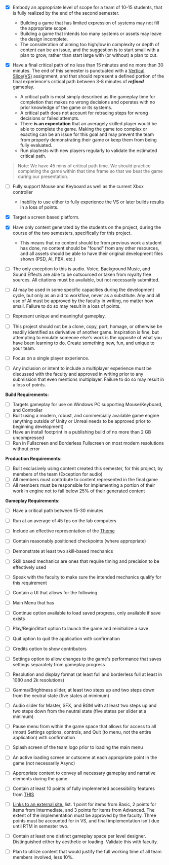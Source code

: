 - [x] Embody an appropriate level of scope for a team of 10-15 students, that is fully realized by the end of the second semester.

	- Building a game that has limited expression of systems may not fill the appropriate scope. 
	- Building a game that intends too many systems or assets may leave the design incomplete.
	- The consideration of aiming too high/low in complexity or depth of content can be an issue, and the suggestion is to start small with a plan to grow, rather than start large with (or without) a plan to cut.

- [x] Have a final critical path of no less than 15 minutes and no more than 30 minutes. The end of this semester is punctuated with a [Vertical Slice(VS)](https://webcourses.ucf.edu/courses/1460516/assignments/8526810 "Vertical Slice") assignment, and that should represent a defined portion of the final experience's critical path between 3-8 minutes of **_refined_** gameplay.
	- A critical path is most simply described as the gameplay time for completion that makes no wrong decisions and operates with no prior knowledge of the game or its systems.
	- A critical path does not account for retracing steps for wrong decisions or failed attempts.
	- There **is an expectation** that an averagely skilled player would be able to complete the game. Making the game too complex or exacting can be an issue for this goal and may prevent the team from properly demonstrating their game or keep them from being fully evaluated.
	- Run playtests with new players regularly to validate the estimated critical path.

> Note: We have 45 mins of critical path time. We should practice completing the game within that time frame so that we beat the game during our presentation.

- [ ] Fully support Mouse and Keyboard as well as the current Xbox controller
	- Inability to use either to fully experience the VS or later builds results in a loss of points.

- [x] Target a screen based platform.

- [x] Have only content generated by the students on the project, during the course of the two semesters, specifically for this project.
	- This means that no content should be from previous work a student has done, no content should be "found" from any other resources, and all assets should be able to have their original development files shown (PSD, AI, FBX, etc.)

- [ ] The only exception to this is audio. Voice, Background Music, and Sound Effects are able to be outsourced or taken from royalty free sources. All citations must be available, but not necessarily submitted.
- [ ] AI may be used in some specific capacities during the development cycle, but only as an aid to workflow, never as a substitute. Any and all use of AI must be approved by the faculty in writing, no matter how small. Failure to do so may result in a loss of points.

- [ ] Represent unique and meaningful gameplay.

- [ ] This project should not be a clone, copy, port, homage, or otherwise be readily identified as derivative of another game. Inspiration is fine, but attempting to emulate someone else's work is the opposite of what you have been learning to do. Create something new, fun, and unique to your team.

- [ ] Focus on a single player experience.

- [ ] Any inclusion or intent to include a multiplayer experience must be discussed with the faculty and approved in writing prior to any submission that even mentions multiplayer. Failure to do so may result in a loss of points.

**Build Requirements:**

- [ ] Targets gameplay for use on Windows PC supporting Mouse/Keyboard, and Controller
- [ ] Built using a modern, robust, and commercially available game engine (anything outside of Unity or Unreal needs to be approved prior to beginning development)
- [ ] Have an install footprint in a publishing build of no more than 2 GB uncompressed
- [ ] Run in Fullscreen and Borderless Fullscreen on most modern resolutions without error

**Production Requirements:**

- [ ] Built exclusively using content created this semester, for this project, by members of the team (Exception for audio)
- [ ] All members must contribute to content represented in the final game
- [ ] All members must be responsible for implementing a portion of their work in engine not to fall below 25% of their generated content

**Gameplay Requirements:**

- [ ] Have a critical path between 15-30 minutes
- [ ] Run at an average of 45 fps on the lab computers
- [ ] Include an effective representation of the [Theme](https://webcourses.ucf.edu/courses/1460516/pages/the-theme "The Theme")
- [ ] Contain reasonably positioned checkpoints (where appropriate)
- [ ] Demonstrate at least two skill-based mechanics

- [ ] Skill based mechanics are ones that require timing and precision to be effectively used
- [ ] Speak with the faculty to make sure the intended mechanics qualify for this requirement

- [ ] Contain a UI that allows for the following

- [ ] Main Menu that has

- [ ] Continue option available to load saved progress, only available if save exists
- [ ] Play/Begin/Start option to launch the game and reinitialize a save
- [ ] Quit option to quit the application with confirmation
- [ ] Credits option to show contributors
- [ ] Settings option to allow changes to the game's performance that saves settings separately from gameplay progress

- [ ] Resolution and display format (at least full and borderless full at least in 1080 and 2k resolutions)
- [ ] Gamma/Brightness slider, at least two steps up and two steps down from the neutral state (five states at minimum)
- [ ] Audio slider for Master, SFX, and BGM with at least two steps up and two steps down from the neutral state (five states per slider at a minimum)

- [ ] Pause menu from within the game space that allows for access to all (most) Settings options, controls, and Quit (to menu, not the entire application) with confirmation
- [ ] Splash screen of the team logo prior to loading the main menu
- [ ] An active loading screen or cutscene at each appropriate point in the game (not necessarily Async)
- [ ] Appropriate content to convey all necessary gameplay and narrative elements during the game

- [ ] Contain at least 10 points of fully implemented accessibility features from [THIS](http://gameaccessibilityguidelines.com/full-list/)

- [ ] [Links to an external site.](http://gameaccessibilityguidelines.com/full-list/) list. 1 point for items from Basic, 2 points for items from Intermediate, and 3 points for items from Advanced. The extent of the implementation must be approved by the faculty. Three points must be accounted for in VS, and final implementation isn't due until RTM in semester two.
- [ ] Contain at least one distinct gameplay space per level designer. Distinguished either by aesthetic or loading. Validate this with faculty.
- [ ] Plan to utilize content that would justify the full working time of all team members involved, less 10%.
